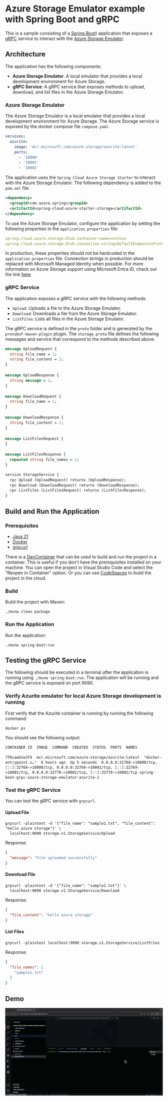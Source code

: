 # Azure Storage Emulator example with Spring Boot and gRPC

This is a sample consisting of a [Spring Boot](https://docs.spring.io/spring-boot/index.html)) application that exposes a [gRPC](https://grpc.io/) service to interact with the [Azure Storage Emulator](https://learn.microsoft.com/azure/storage/common/storage-use-azurite?tabs=visual-studio%2Cblob-storage).

## Architecture

The application has the following components:

- **Azure Storage Emulator**: A local emulator that provides a local development environment for Azure Storage.
- **gRPC Service**: A gRPC service that exposes methods to upload, download, and list files in the Azure Storage Emulator.

### Azure Storage Emulator

The Azure Storage Emulator is a local emulator that provides a local development environment for Azure Storage. The Azure Storage service is exposed by the docker compose file `compose.yaml`.

```yaml
services:
  azurite:
    image: 'mcr.microsoft.com/azure-storage/azurite:latest'
    ports:
      - '10000'
      - '10001'
      - '10002'
```

The application uses the `Spring Cloud Azure Storage Starter` to interact with the Azure Storage Emulator. The following dependency is added to the `pom.xml` file:

```xml
<dependency>
  <groupId>com.azure.spring</groupId>
  <artifactId>spring-cloud-azure-starter-storage</artifactId>
</dependency>
```

To use the Azure Storage Emulator, configure the application by setting the following properties in the `application.properties` file:

```yaml
spring.cloud.azure.storage.blob.container-name=contoso
spring.cloud.azure.storage.blob.connection-string=DefaultEndpointsProtocol=http;AccountName=devstoreaccount1;AccountKey=Eby8vdM02xNOcqFlqUwJPLlmEtlCDXJ1OUzFT50uSRZ6IFsuFq2UVErCz4I6tq/K1SZFPTOtr/KBHBeksoGMGw==;BlobEndpoint=http://127.0.0.1:10000/devstoreaccount1;
```

In production, these properties should not be hardcoded in the `application.properties` file. Connection strings in production should be replaced with Microsoft Managed Identity when possible. For more information on Azure Storage support using Microsoft Entra ID, check out the link [here]( https://learn.microsoft.com/azure/storage/blobs/authorize-access-azure-active-directory).

### gRPC Service

The application exposes a gRPC service with the following methods:

- `Upload`: Uploads a file to the Azure Storage Emulator.
- `Download`: Downloads a file from the Azure Storage Emulator.
- `ListFiles`: Lists all files in the Azure Storage Emulator.

The gRPC service is defined in the `proto` folder and is generated by the `protobuf-maven-plugin` plugin. The `storage.proto` file defines the following messages and service that correspond to the methods described above.

```proto
message UploadRequest {
  string file_name = 1;
  string file_content = 2;
}

message UploadResponse {
  string message = 1;
}

message DownloadRequest {
  string file_name = 1;
}

message DownloadResponse {
  string file_content = 1;
}

message ListFilesRequest {
}

message ListFilesResponse {
  repeated string file_names = 1;
}
```

```proto
service StorageService {
  rpc Upload (UploadRequest) returns (UploadResponse);
  rpc Download (DownloadRequest) returns (DownloadResponse);
  rpc ListFiles (ListFilesRequest) returns (ListFilesResponse);
}
```

## Build and Run the Application

### Prerequisites

- [Java 21](https://www.oracle.com/java/technologies/downloads/#java21)
- [Docker](https://www.docker.com/)
- [grpcurl](https://github.com/fullstorydev/grpcurl)

There is a [DevContainer](https://code.visualstudio.com/docs/remote/containers) that can be used to build and run the project in a container. This is useful if you don't have the prerequisites installed on your machine. You can open the project in Visual Studio Code and select the "Reopen in Container" option. Or you can use [CodeSpaces](https://github.com/features/codespaces) to build the project in the cloud.

### Build

Build the project with Maven:

```
./mvnw clean package
```

### Run the Application

Run the application:

```
./mvnw spring-boot:run
```

## Testing the gRPC Service

The following should be executed in a terminal after the application is running using `./mvnw spring-boot:run`. The application will be running and the gRPC service is exposed on port 9090.

### Verify Azurite emulator for local Azure Storage development is running

First verify that the Azurite container is running by running the following command:

```
docker ps
```

You should see the following output:

```
CONTAINER ID  IMAGE  COMMAND  CREATED  STATUS  PORTS  NAMES

7f6caeb1e3f4  mcr.microsoft.com/azure-storage/azurite:latest  "docker-entrypoint.s…"  6 hours ago  Up 5 seconds  0.0.0.0:32768->10000/tcp, [::]:32768->10000/tcp, 0.0.0.0:32769->10001/tcp, [::]:32769->10001/tcp, 0.0.0.0:32770->10002/tcp, [::]:32770->10002/tcp spring-boot-grpc-azure-storage-emulator-azurite-1 
```

### Test the gRPC Service

You can test the gRPC service with `grpcurl`.

#### Upload File

```
grpcurl -plaintext -d '{"file_name": "sample1.txt", "file_content": "hello azure storage"}' \
  localhost:9090 storage.v1.StorageService/Upload
```

Response:

```json
{
  "message": "File uploaded successfully"
}
```

#### Download File

```
grpcurl -plaintext -d '{"file_name": "sample1.txt"}' \
  localhost:9090 storage.v1.StorageService/Download
```

Response:

```json
{
  "file_content": "hello azure storage"
}
```

#### List Files

```
grpcurl -plaintext localhost:9090 storage.v1.StorageService/ListFiles     
```

Response:

```json
{
  "file_names": [
    "sample1.txt"
  ]
}
```

## Demo

![Demo](./images/demo.gif)